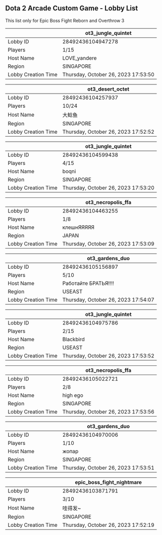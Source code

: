 ## Dota 2 Arcade Custom Game - Lobby List

This list only for Epic Boss Fight Reborn and Overthrow 3

|  | ot3_jungle_quintet |
| ------ | ------ |
| Lobby ID | 28492436104947278 |
| Players | 1/15 |
| Host Name | LOVE_yandere |
| Region | SINGAPORE |
| Lobby Creation Time | Thursday, October 26, 2023 17:53:50 |


|  | ot3_desert_octet |
| ------ | ------ |
| Lobby ID | 28492436104257937 |
| Players | 10/24 |
| Host Name | 大鲶鱼 |
| Region | SINGAPORE |
| Lobby Creation Time | Thursday, October 26, 2023 17:52:52 |


|  | ot3_jungle_quintet |
| ------ | ------ |
| Lobby ID | 28492436104599438 |
| Players | 4/15 |
| Host Name | boqni |
| Region | SINGAPORE |
| Lobby Creation Time | Thursday, October 26, 2023 17:53:20 |


|  | ot3_necropolis_ffa |
| ------ | ------ |
| Lobby ID | 28492436104463255 |
| Players | 1/8 |
| Host Name | клешнЯЯЯЯЯ |
| Region | JAPAN |
| Lobby Creation Time | Thursday, October 26, 2023 17:53:09 |


|  | ot3_gardens_duo |
| ------ | ------ |
| Lobby ID | 28492436105156897 |
| Players | 5/10 |
| Host Name | Работайте БРАТЬЯ!!!! |
| Region | USEAST |
| Lobby Creation Time | Thursday, October 26, 2023 17:54:07 |


|  | ot3_jungle_quintet |
| ------ | ------ |
| Lobby ID | 28492436104975786 |
| Players | 2/15 |
| Host Name | Blackbird |
| Region | USEAST |
| Lobby Creation Time | Thursday, October 26, 2023 17:53:52 |


|  | ot3_necropolis_ffa |
| ------ | ------ |
| Lobby ID | 28492436105022721 |
| Players | 2/8 |
| Host Name | high ego |
| Region | SINGAPORE |
| Lobby Creation Time | Thursday, October 26, 2023 17:53:56 |


|  | ot3_gardens_duo |
| ------ | ------ |
| Lobby ID | 28492436104970006 |
| Players | 1/10 |
| Host Name | жопар |
| Region | SINGAPORE |
| Lobby Creation Time | Thursday, October 26, 2023 17:53:51 |


|  | epic_boss_fight_nightmare |
| ------ | ------ |
| Lobby ID | 28492436103871791 |
| Players | 3/10 |
| Host Name | 哇得发~ |
| Region | SINGAPORE |
| Lobby Creation Time | Thursday, October 26, 2023 17:52:19 |


